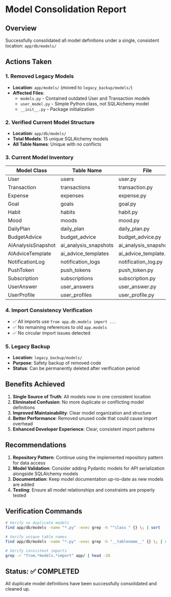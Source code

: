 # Model Consolidation Report

## Overview
Successfully consolidated all model definitions under a single, consistent location: `app/db/models/`

## Actions Taken

### 1. Removed Legacy Models
- **Location**: `app/models/` (moved to `legacy_backup/models/`)
- **Affected Files**:
  - `models.py` - Contained outdated User and Transaction models
  - `user_model.py` - Simple Python class, not SQLAlchemy model
  - `__init__.py` - Package initialization

### 2. Verified Current Model Structure
- **Location**: `app/db/models/`
- **Total Models**: 15 unique SQLAlchemy models
- **All Table Names**: Unique with no conflicts

### 3. Current Model Inventory

| Model Class | Table Name | File |
|-------------|------------|------|
| User | users | user.py |
| Transaction | transactions | transaction.py |
| Expense | expenses | expense.py |
| Goal | goals | goal.py |
| Habit | habits | habit.py |
| Mood | moods | mood.py |
| DailyPlan | daily_plan | daily_plan.py |
| BudgetAdvice | budget_advice | budget_advice.py |
| AIAnalysisSnapshot | ai_analysis_snapshots | ai_analysis_snapshot.py |
| AIAdviceTemplate | ai_advice_templates | ai_advice_template.py |
| NotificationLog | notification_logs | notification_log.py |
| PushToken | push_tokens | push_token.py |
| Subscription | subscriptions | subscription.py |
| UserAnswer | user_answers | user_answer.py |
| UserProfile | user_profiles | user_profile.py |

### 4. Import Consistency Verification
- ✅ All imports use `from app.db.models import ...`
- ✅ No remaining references to old `app.models`
- ✅ No circular import issues detected

### 5. Legacy Backup
- **Location**: `legacy_backup/models/`
- **Purpose**: Safety backup of removed code
- **Status**: Can be permanently deleted after verification period

## Benefits Achieved

1. **Single Source of Truth**: All models now in one consistent location
2. **Eliminated Confusion**: No more duplicate or conflicting model definitions
3. **Improved Maintainability**: Clear model organization and structure
4. **Better Performance**: Removed unused code that could cause import overhead
5. **Enhanced Developer Experience**: Clear, consistent import patterns

## Recommendations

1. **Repository Pattern**: Continue using the implemented repository pattern for data access
2. **Model Validation**: Consider adding Pydantic models for API serialization alongside SQLAlchemy models
3. **Documentation**: Keep model documentation up-to-date as new models are added
4. **Testing**: Ensure all model relationships and constraints are properly tested

## Verification Commands

```bash
# Verify no duplicate models
find app/db/models -name "*.py" -exec grep -h "^class " {} \; | sort

# Verify unique table names  
find app/db/models -name "*.py" -exec grep -h "__tablename__" {} \; | sort

# Verify consistent imports
grep -r "from.*models.*import" app/ | head -10
```

## Status: ✅ COMPLETED

All duplicate model definitions have been successfully consolidated and cleaned up.